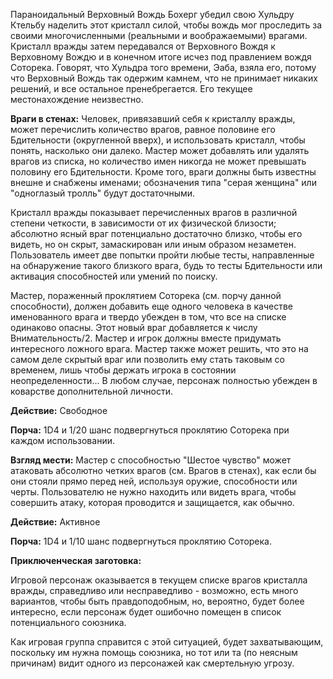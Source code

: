 Параноидальный Верховный Вождь Бохерг убедил свою Хульдру Ктельбу наделить этот кристалл силой, чтобы вождь мог проследить за своими многочисленными (реальными и воображаемыми) врагами. Кристалл вражды затем передавался от Верховного Вождя к Верховному Вождю и в конечном итоге исчез под правлением вождя Соторека. Говорят, что Хульдра того времени, Эаба, взяла его, потому что Верховный Вождь так одержим камнем, что не принимает никаких решений, и все остальное пренебрегается. Его текущее местонахождение неизвестно.

  

**Враги в стенах:** Человек, привязавший себя к кристаллу вражды, может перечислить количество врагов, равное половине его Бдительности (округленной вверх), и использовать кристалл, чтобы понять, насколько они далеко. Мастер может добавлять или удалять врагов из списка, но количество имен никогда не может превышать половину его Бдительности. Кроме того, враги должны быть известны внешне и снабжены именами; обозначения типа "серая женщина" или "одноглазый тролль" будут достаточными.
  

Кристалл вражды показывает перечисленных врагов в различной степени четкости, в зависимости от их физической близости; абсолютно ясный враг потенциально достаточно близко, чтобы его видеть, но он скрыт, замаскирован или иным образом незаметен. Пользователь имеет две попытки пройти любые тесты, направленные на обнаружение такого близкого врага, будь то тесты Бдительности или активация способностей или умений по поиску.

  

Мастер, пораженный проклятием Соторека (см. порчу данной способности), должен добавить еще одного человека в качестве именованного врага и твердо убежден в том, что все на списке одинаково опасны. Этот новый враг добавляется к числу Внимательность/2. Мастер и игрок должны вместе придумать интересного ложного врага. Мастер также может решить, что это на самом деле скрытый враг или позволить ему стать таковым со временем, лишь чтобы держать игрока в состоянии неопределенности... В любом случае, персонаж полностью убежден в коварстве дополнительной личности.

  

**Действие:** Свободное

**Порча:** 1D4 и 1/20 шанс подвергнуться проклятию Соторека при каждом использовании.

  

**Взгляд мести:** Мастер с способностью "Шестое чувство" может атаковать абсолютно четких врагов (см. Врагов в стенах), как если бы они стояли прямо перед ней, используя оружие, способности или черты. Пользователю не нужно находить или видеть врага, чтобы совершить атаку, которая проводится и защищается, как обычно.

  

**Действие:** Активное

**Порча:** 1D4 и 1/10 шанс подвергнуться проклятию Соторека.

  

**Приключенческая заготовка:**

Игровой персонаж оказывается в текущем списке врагов кристалла вражды, справедливо или несправедливо - возможно, есть много вариантов, чтобы быть правдоподобным, но, вероятно, будет более интересно, если персонаж будет ошибочно помещен в список потенциального союзника.

  

Как игровая группа справится с этой ситуацией, будет захватывающим, поскольку им нужна помощь союзника, но тот или та (по неясным причинам) видит одного из персонажей как смертельную угрозу.
